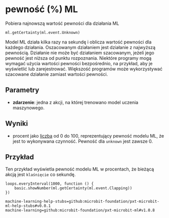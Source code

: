 # pewność (%) ML

Pobiera najnowszą wartość pewności dla działania ML

```sig
ml.getCertainty(ml.event.Unknown)
```

Model ML działa kilka razy na sekundę i oblicza wartość pewności dla każdego działania. Oszacowanym działaniem jest działanie z najwyższą pewnością. Działanie nie może być działaniem szacowanym, jeżeli jego pewność jest niższa od punktu rozpoznania. Niektóre programy mogą wymagać użycia wartości pewności bezpośrednio, na przykład, aby je wyświetlić lub zarejestrować. Większość programów może wykorzystywać szacowane działanie zamiast wartości pewności.

## Parametry

- **zdarzenie**: jedna z akcji, na której trenowano model uczenia maszynowego.

## Wyniki

- procent jako [liczba](/types/number) od 0 do 100, reprezentujący pewność modelu ML, że jest to wykonywana czynność. Pewność dla `unknown` jest zawsze 0.

## Przykład

Ten przykład wyświetla pewność modelu ML w procentach, że bieżącą akcją jest `klaśnięcie` co sekundę.

```blocks
loops.everyInterval(1000, function () {
    basic.showNumber(ml.getCertainty(ml.event.Clapping))
})
```

```package
machine-learning-help-stubs=github:microbit-foundation/pxt-microbit-ml-help-stubs#v0.0.1
machine-learning=github:microbit-foundation/pxt-microbit-ml#v1.0.8
```
